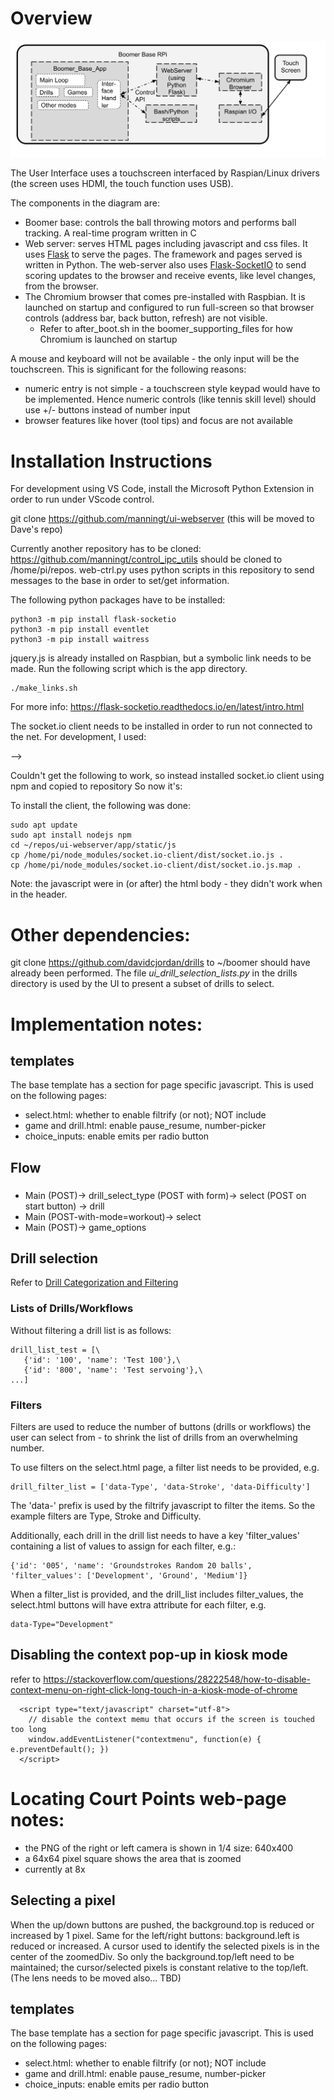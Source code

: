 # Overview
![Block Diagram](./UI_Software_Block_Diagram.svg)

The User Interface uses a touchscreen interfaced by Raspian/Linux drivers (the screen uses HDMI, the touch function uses USB).

The components in the diagram are:
* Boomer base: controls the ball throwing motors and performs ball tracking.  A real-time program written in C
* Web server: serves HTML pages including javascript and css files.  It uses [Flask](https://en.wikipedia.org/wiki/Flask_\(web_framework\)) to serve the pages.  The framework and pages served is written in Python.  The web-server also uses [Flask-SocketIO](https://flask-socketio.readthedocs.io/en/latest/) to send scoring updates to the browser and receive events, like level changes, from the browser.
* The Chromium browser that comes pre-installed with Raspbian.  It is launched on startup and configured to run full-screen so that browser controls (address bar, back button, refresh) are not visible.
   * Refer to after_boot.sh in the boomer_supporting_files for how Chromium is launched on startup

A mouse and keyboard will not be available - the only input will be the touchscreen.  This is significant for the following reasons:
* numeric entry is not simple - a touchscreen style keypad would have to be implemented.  Hence numeric controls (like tennis skill level) should use +/- buttons instead of number input
* browser features like hover (tool tips) and focus are not available

# Installation Instructions

For development using VS Code, install the Microsoft Python Extension in order to run under VScode control.

git clone https://github.com/manningt/ui-webserver  (this will be moved to Dave's repo)

Currently another repository has to be cloned: https://github.com/manningt/control_ipc_utils should be cloned to /home/pi/repos.  web-ctrl.py uses python scripts in this repository to send messages to the base in order to set/get information.

The following python packages have to be installed:
```
python3 -m pip install flask-socketio
python3 -m pip install eventlet
python3 -m pip install waitress
```
jquery.js is already installed on Raspbian, but a symbolic link needs to be made.  Run the following script which is the app directory.
```
./make_links.sh
```

For more info:  https://flask-socketio.readthedocs.io/en/latest/intro.html

The socket.io client needs to be installed in order to run not connected to the net.
For development, I used:
<script src="https://cdnjs.cloudflare.com/ajax/libs/socket.io/4.0.1/socket.io.js" integrity="sha512-q/dWJ3kcmjBLU4Qc47E4A9kTB4m3wuTY7vkFJDTZKjTs8jhyGQnaUrxa0Ytd0ssMZhbNua9hE+E7Qv1j+DyZwA==" crossorigin="anonymous"></script> -->

Couldn't get the following to work, so instead installed socket.io client using npm and copied to repository
    <script src="/socket.io/socket.io.js"></script>
So now it's:
   <script src="/static/js/socket.io.js"></script>
 
To install the client, the following was done:
```
sudo apt update
sudo apt install nodejs npm
cd ~/repos/ui-webserver/app/static/js
cp /home/pi/node_modules/socket.io-client/dist/socket.io.js .
cp /home/pi/node_modules/socket.io-client/dist/socket.io.js.map .
```

Note: the javascript <scripts> were in (or after) the html body - they didn't work when in the header.


# Other dependencies:

git clone https://github.com/davidcjordan/drills to ~/boomer should have already been performed. The file *ui_drill_selection_lists.py* in the drills directory is used by the UI to present a subset of drills to select.

# Implementation notes:

## templates
The base template has a section for page specific javascript.  This is used on the following pages:
* select.html: whether to enable filtrify (or not); NOT include
* game and drill.html: enable pause_resume, number-picker
* choice_inputs: enable emits per radio button

## Flow
###
* Main (POST)-> drill_select_type (POST with form)-> select (POST on start button) -> drill
* Main (POST-with-mode=workout)-> select
* Main (POST)-> game_options

## Drill selection
Refer to [Drill Categorization and Filtering](https://docs.google.com/document/d/1V0n3HToN0-XzfUT8dVTWYwKsZZYaLfdsvD9uuKcMHIQ)

### Lists of Drills/Workflows
Without filtering a drill list is as follows:
```
drill_list_test = [\
   {'id': '100', 'name': 'Test 100'},\
   {'id': '800', 'name': 'Test servoing'},\
...]
```

### Filters
Filters are used to reduce the number of buttons (drills or workflows) the user can select from - to shrink the list of drills from an overwhelming number.

To use filters on the select.html page, a filter list needs to be provided, e.g.
```
drill_filter_list = ['data-Type', 'data-Stroke', 'data-Difficulty']
```
The 'data-' prefix is used by the filtrify javascript to filter the items.  So the example filters are Type, Stroke and Difficulty.

Additionally, each drill in the drill list needs to have a  key 'filter_values' containing a list of values to assign for each filter, e.g.:
```
{'id': '005', 'name': 'Groundstrokes Random 20 balls', 'filter_values': ['Development', 'Ground', 'Medium']}

```
When a filter_list is provided, and the drill_list includes filter_values, the select.html buttons will have extra attribute for each filter, e.g. 
```
data-Type="Development"
```

## Disabling the context pop-up in kiosk mode
refer to https://stackoverflow.com/questions/28222548/how-to-disable-context-menu-on-right-click-long-touch-in-a-kiosk-mode-of-chrome
```
  <script type="text/javascript" charset="utf-8">
    // disable the context memu that occurs if the screen is touched too long
    window.addEventListener("contextmenu", function(e) { e.preventDefault(); })
  </script>
```
# Locating Court Points web-page notes:

* the PNG of the right or left camera is shown in 1/4 size: 640x400
* a 64x64 pixel square shows the area that is zoomed
 * currently at 8x 


## Selecting a pixel
When the up/down buttons are pushed, the background.top is reduced or increased by 1 pixel.
Same for the left/right buttons: background.left is reduced or increased.
A cursor used to identify the selected pixels is in the center of the zoomedDiv.
So only the background.top/left need to be maintained; the cursor/selected pixels is constant relative to the top/left.
(The lens needs to be moved also... TBD)

## templates
The base template has a section for page specific javascript.  This is used on the following pages:
* select.html: whether to enable filtrify (or not); NOT include
* game and drill.html: enable pause_resume, number-picker
* choice_inputs: enable emits per radio button
